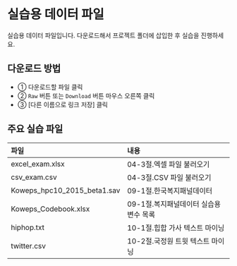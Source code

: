 # 실습용 데이터 파일
실습용 데이터 파일입니다. 다운로드해서 프로젝트 폴더에 삽입한 후 실습을 진행하세요.

## 다운로드 방법
- ① 다운로드할 파일 클릭
- ② `Raw` 버튼 또는 `Download` 버튼 마우스 오른쪽 클릭
- ③ [다른 이름으로 링크 저장] 클릭

## 주요 실습 파일
파일           | 내용
:------------- |:-------------
excel_exam.xlsx | 04-3절.엑셀 파일 불러오기
csv_exam.csv | 04-3절.CSV 파일 불러오기
Koweps_hpc10_2015_beta1.sav | 09-1절.한국복지패널데이터
Koweps_Codebook.xlsx | 09-1절.복지패널데이터 실습용 변수 목록
hiphop.txt | 10-1절.힙합 가사 텍스트 마이닝
twitter.csv | 10-2절.국정원 트윗 텍스트 마이닝
